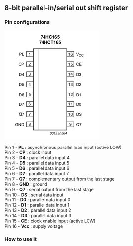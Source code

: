 
## 8-bit parallel-in/serial out shift register

### Pin configurations

![](74HC165_pin_configurations.png)

Pin 1 - **PL** : asynchronous parallel load input (active LOW)  
Pin 2 - **CP** : clock input  
Pin 3 - **D4** : parallel data input 4    
Pin 4 - **D5** : parallel data input 5  
Pin 5 - **D6** : parallel data input 6  
Pin 6 - **D7** : parallel data input 7  
Pin 7 - **Q7** : complementary output from the last stage  
Pin 8 - **GND** :  ground    
Pin 9 - **Q7** : serial output from the last stage  
Pin 10 - **DS** : serial data input  
Pin 11 - **D0** : parallel data input 0  
Pin 12 - **D1** : parallel data input 1  
Pin 13 - **D2** : parallel data input 2  
Pin 14 - **D3** : parallel data input 3  
Pin 15 - **CE** : clock enable input (active LOW)  
Pin 16 - **Vcc** : supply voltage  

### How to use it
